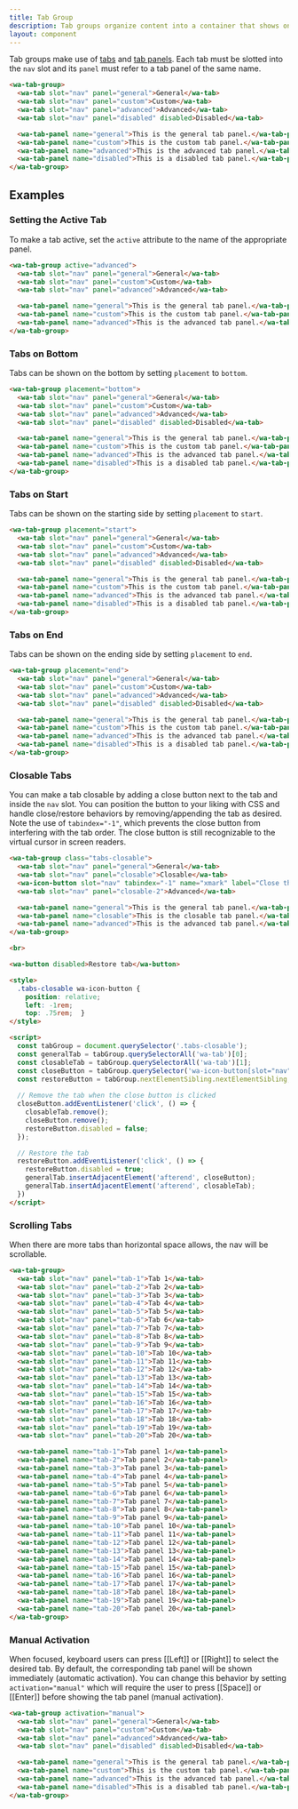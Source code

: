 ```yaml
---
title: Tab Group
description: Tab groups organize content into a container that shows one section at a time.
layout: component
---
```


Tab groups make use of [tabs](/components/tab) and [tab panels](/components/tab-panel). Each tab must be slotted into the `nav` slot and its `panel` must refer to a tab panel of the same name.

```html {.example}
<wa-tab-group>
  <wa-tab slot="nav" panel="general">General</wa-tab>
  <wa-tab slot="nav" panel="custom">Custom</wa-tab>
  <wa-tab slot="nav" panel="advanced">Advanced</wa-tab>
  <wa-tab slot="nav" panel="disabled" disabled>Disabled</wa-tab>

  <wa-tab-panel name="general">This is the general tab panel.</wa-tab-panel>
  <wa-tab-panel name="custom">This is the custom tab panel.</wa-tab-panel>
  <wa-tab-panel name="advanced">This is the advanced tab panel.</wa-tab-panel>
  <wa-tab-panel name="disabled">This is a disabled tab panel.</wa-tab-panel>
</wa-tab-group>
```

## Examples

### Setting the Active Tab

To make a tab active, set the `active` attribute to the name of the appropriate panel.

```html {.example}
<wa-tab-group active="advanced">
  <wa-tab slot="nav" panel="general">General</wa-tab>
  <wa-tab slot="nav" panel="custom">Custom</wa-tab>
  <wa-tab slot="nav" panel="advanced">Advanced</wa-tab>

  <wa-tab-panel name="general">This is the general tab panel.</wa-tab-panel>
  <wa-tab-panel name="custom">This is the custom tab panel.</wa-tab-panel>
  <wa-tab-panel name="advanced">This is the advanced tab panel.</wa-tab-panel>
</wa-tab-group>
```

### Tabs on Bottom

Tabs can be shown on the bottom by setting `placement` to `bottom`.

```html {.example}
<wa-tab-group placement="bottom">
  <wa-tab slot="nav" panel="general">General</wa-tab>
  <wa-tab slot="nav" panel="custom">Custom</wa-tab>
  <wa-tab slot="nav" panel="advanced">Advanced</wa-tab>
  <wa-tab slot="nav" panel="disabled" disabled>Disabled</wa-tab>

  <wa-tab-panel name="general">This is the general tab panel.</wa-tab-panel>
  <wa-tab-panel name="custom">This is the custom tab panel.</wa-tab-panel>
  <wa-tab-panel name="advanced">This is the advanced tab panel.</wa-tab-panel>
  <wa-tab-panel name="disabled">This is a disabled tab panel.</wa-tab-panel>
</wa-tab-group>
```

### Tabs on Start

Tabs can be shown on the starting side by setting `placement` to `start`.

```html {.example}
<wa-tab-group placement="start">
  <wa-tab slot="nav" panel="general">General</wa-tab>
  <wa-tab slot="nav" panel="custom">Custom</wa-tab>
  <wa-tab slot="nav" panel="advanced">Advanced</wa-tab>
  <wa-tab slot="nav" panel="disabled" disabled>Disabled</wa-tab>

  <wa-tab-panel name="general">This is the general tab panel.</wa-tab-panel>
  <wa-tab-panel name="custom">This is the custom tab panel.</wa-tab-panel>
  <wa-tab-panel name="advanced">This is the advanced tab panel.</wa-tab-panel>
  <wa-tab-panel name="disabled">This is a disabled tab panel.</wa-tab-panel>
</wa-tab-group>
```

### Tabs on End

Tabs can be shown on the ending side by setting `placement` to `end`.

```html {.example}
<wa-tab-group placement="end">
  <wa-tab slot="nav" panel="general">General</wa-tab>
  <wa-tab slot="nav" panel="custom">Custom</wa-tab>
  <wa-tab slot="nav" panel="advanced">Advanced</wa-tab>
  <wa-tab slot="nav" panel="disabled" disabled>Disabled</wa-tab>

  <wa-tab-panel name="general">This is the general tab panel.</wa-tab-panel>
  <wa-tab-panel name="custom">This is the custom tab panel.</wa-tab-panel>
  <wa-tab-panel name="advanced">This is the advanced tab panel.</wa-tab-panel>
  <wa-tab-panel name="disabled">This is a disabled tab panel.</wa-tab-panel>
</wa-tab-group>
```

### Closable Tabs

You can make a tab closable by adding a close button next to the tab and inside the `nav` slot. You can position the button to your liking with CSS and handle close/restore behaviors by removing/appending the tab as desired. Note the use of `tabindex="-1"`, which prevents the close button from interfering with the tab order. The close button is still recognizable to the virtual cursor in screen readers.

```html {.example}
<wa-tab-group class="tabs-closable">
  <wa-tab slot="nav" panel="general">General</wa-tab>
  <wa-tab slot="nav" panel="closable">Closable</wa-tab>
  <wa-icon-button slot="nav" tabindex="-1" name="xmark" label="Close the closable tab"></wa-icon-button>
  <wa-tab slot="nav" panel="closable-2">Advanced</wa-tab>

  <wa-tab-panel name="general">This is the general tab panel.</wa-tab-panel>
  <wa-tab-panel name="closable">This is the closable tab panel.</wa-tab-panel>
  <wa-tab-panel name="advanced">This is the advanced tab panel.</wa-tab-panel>
</wa-tab-group>

<br>

<wa-button disabled>Restore tab</wa-button>

<style>
  .tabs-closable wa-icon-button {
    position: relative;
    left: -1rem;
    top: .75rem;  }
</style>

<script>
  const tabGroup = document.querySelector('.tabs-closable');
  const generalTab = tabGroup.querySelectorAll('wa-tab')[0];
  const closableTab = tabGroup.querySelectorAll('wa-tab')[1];
  const closeButton = tabGroup.querySelector('wa-icon-button[slot="nav"]');
  const restoreButton = tabGroup.nextElementSibling.nextElementSibling;
  
  // Remove the tab when the close button is clicked
  closeButton.addEventListener('click', () => {
    closableTab.remove();
    closeButton.remove();
    restoreButton.disabled = false;
  });

  // Restore the tab
  restoreButton.addEventListener('click', () => {
    restoreButton.disabled = true;
    generalTab.insertAdjacentElement('afterend', closeButton);
    generalTab.insertAdjacentElement('afterend', closableTab);
  })
</script>
```

### Scrolling Tabs

When there are more tabs than horizontal space allows, the nav will be scrollable.

```html {.example}
<wa-tab-group>
  <wa-tab slot="nav" panel="tab-1">Tab 1</wa-tab>
  <wa-tab slot="nav" panel="tab-2">Tab 2</wa-tab>
  <wa-tab slot="nav" panel="tab-3">Tab 3</wa-tab>
  <wa-tab slot="nav" panel="tab-4">Tab 4</wa-tab>
  <wa-tab slot="nav" panel="tab-5">Tab 5</wa-tab>
  <wa-tab slot="nav" panel="tab-6">Tab 6</wa-tab>
  <wa-tab slot="nav" panel="tab-7">Tab 7</wa-tab>
  <wa-tab slot="nav" panel="tab-8">Tab 8</wa-tab>
  <wa-tab slot="nav" panel="tab-9">Tab 9</wa-tab>
  <wa-tab slot="nav" panel="tab-10">Tab 10</wa-tab>
  <wa-tab slot="nav" panel="tab-11">Tab 11</wa-tab>
  <wa-tab slot="nav" panel="tab-12">Tab 12</wa-tab>
  <wa-tab slot="nav" panel="tab-13">Tab 13</wa-tab>
  <wa-tab slot="nav" panel="tab-14">Tab 14</wa-tab>
  <wa-tab slot="nav" panel="tab-15">Tab 15</wa-tab>
  <wa-tab slot="nav" panel="tab-16">Tab 16</wa-tab>
  <wa-tab slot="nav" panel="tab-17">Tab 17</wa-tab>
  <wa-tab slot="nav" panel="tab-18">Tab 18</wa-tab>
  <wa-tab slot="nav" panel="tab-19">Tab 19</wa-tab>
  <wa-tab slot="nav" panel="tab-20">Tab 20</wa-tab>

  <wa-tab-panel name="tab-1">Tab panel 1</wa-tab-panel>
  <wa-tab-panel name="tab-2">Tab panel 2</wa-tab-panel>
  <wa-tab-panel name="tab-3">Tab panel 3</wa-tab-panel>
  <wa-tab-panel name="tab-4">Tab panel 4</wa-tab-panel>
  <wa-tab-panel name="tab-5">Tab panel 5</wa-tab-panel>
  <wa-tab-panel name="tab-6">Tab panel 6</wa-tab-panel>
  <wa-tab-panel name="tab-7">Tab panel 7</wa-tab-panel>
  <wa-tab-panel name="tab-8">Tab panel 8</wa-tab-panel>
  <wa-tab-panel name="tab-9">Tab panel 9</wa-tab-panel>
  <wa-tab-panel name="tab-10">Tab panel 10</wa-tab-panel>
  <wa-tab-panel name="tab-11">Tab panel 11</wa-tab-panel>
  <wa-tab-panel name="tab-12">Tab panel 12</wa-tab-panel>
  <wa-tab-panel name="tab-13">Tab panel 13</wa-tab-panel>
  <wa-tab-panel name="tab-14">Tab panel 14</wa-tab-panel>
  <wa-tab-panel name="tab-15">Tab panel 15</wa-tab-panel>
  <wa-tab-panel name="tab-16">Tab panel 16</wa-tab-panel>
  <wa-tab-panel name="tab-17">Tab panel 17</wa-tab-panel>
  <wa-tab-panel name="tab-18">Tab panel 18</wa-tab-panel>
  <wa-tab-panel name="tab-19">Tab panel 19</wa-tab-panel>
  <wa-tab-panel name="tab-20">Tab panel 20</wa-tab-panel>
</wa-tab-group>
```

### Manual Activation

When focused, keyboard users can press [[Left]] or [[Right]] to select the desired tab. By default, the corresponding tab panel will be shown immediately (automatic activation). You can change this behavior by setting `activation="manual"` which will require the user to press [[Space]] or [[Enter]] before showing the tab panel (manual activation).

```html {.example}
<wa-tab-group activation="manual">
  <wa-tab slot="nav" panel="general">General</wa-tab>
  <wa-tab slot="nav" panel="custom">Custom</wa-tab>
  <wa-tab slot="nav" panel="advanced">Advanced</wa-tab>
  <wa-tab slot="nav" panel="disabled" disabled>Disabled</wa-tab>

  <wa-tab-panel name="general">This is the general tab panel.</wa-tab-panel>
  <wa-tab-panel name="custom">This is the custom tab panel.</wa-tab-panel>
  <wa-tab-panel name="advanced">This is the advanced tab panel.</wa-tab-panel>
  <wa-tab-panel name="disabled">This is a disabled tab panel.</wa-tab-panel>
</wa-tab-group>
```
